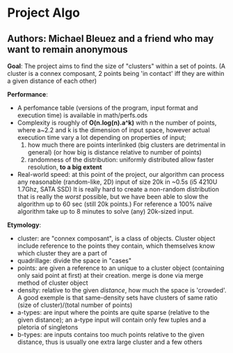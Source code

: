 Project Algo
===========

Authors: Michael Bleuez and a friend who may want to remain anonymous
--------------------------------------------

**Goal**:
The project aims to find the size of "clusters" within a set of points.
(A cluster is a connex composant, 2 points being 'in contact' iff they are within a given distance of each other)

**Performance**:
* A perfomance table (versions of the program, input format and execution time) is available in math/perfs.ods
* Complexity is roughly of __O(n.log(n).a^k)__ with n the number of points, where a~2.2 and k is the dimension of input space,
	however actual execution time vary a lot depending on properties of input;
	1. how much there are points interlinked (big clusters are detrimental in general) (or how big is distance relative to number of points)
	2. randomness of the distribution: uniformly distributed allow faster resolution, **to a big extent**
* Real-world speed: at this point of the project, our algorithm can process any reasonable (random-like, 2D) input of size 20k in ~0.5s (i5 4210U 1.7Ghz, SATA SSD)
	It is really hard to create a non-random distribution that is really the *worst* possible, but we have been able to slow the algorithm up to 60 sec (still 20k points.)
	For reference a 100% naïve algorithm take up to 8 minutes to solve (any) 20k-sized input.


**Etymology**:
* cluster: are "connex composant", is a class of objects. Cluster object include reference to the points they contain, which themselves know which cluster they are a part of
* quadrillage: divide the space in "cases" 
* points: are given a reference to an unique to a cluster object (containing only said point at first) at their creation. merge is done via merge method of cluster object
* density: relative to the given *distance*, how much the space is 'crowded'. A good exemple is that same-density sets have clusters of same ratio (size of cluster)/(total number of points) 
* a-types: are input where the points are quite sparse (relative to the given distance); an a-type input will contain only few tuples and a pletoria of singletons
* b-types: are inputs contains too much points relative to the given distance, thus is usually one extra large cluster and a few others



